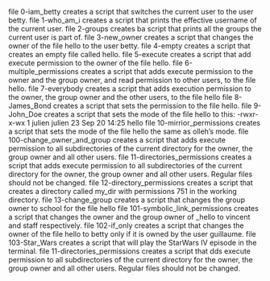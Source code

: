 file 0-iam_betty creates a script that  switches the current user to the user betty.
file 1-who_am_i creates a script that  prints the effective username of the current user.
file 2-groups creates ba script that prints all the groups the current user is part of.
 file 3-new_owner creates a script that changes the owner of the file hello to the user betty.
file 4-empty creates a script that creates an empty file called hello.
file 5-execute creates a script that add execute permission to the owner of the file hello.
file 6-multiple_permissions creates a script that adds execute permission to the owner and the group owner, and read permission to other users, to the file hello.
file 7-everybody creates a script that adds execution permission to the owner, the group owner and the other users, to the file hello
file 8-James_Bond creates a script that sets the permission to the file hello.
file 9-John_Doe creates a script that sets the mode of the file hello to this: -rwxr-x-wx 1 julien julien 23 Sep 20 14:25 hello
file 10-mirrior_permissions creates a script that sets the mode of the file hello the same as olleh’s mode.
file 100-change_owner_and_group creates a script that adds execute permission to all subdirectories of the current directory for the owner, the group owner and all other users.
file 11-directories_permissions creates a script that adds execute permission to all subdirectories of the current directory for the owner, the group owner and all other users. Regular files should not be changed.
file 12-directory_permissions creates a script that creates a directory called my_dir with permissions 751 in the working directory.
file 13-change_group creates a script that changes the group owner to school for the file hello
file 101-symbolic_link_permissions creates a script that changes the owner and the group owner of _hello to vincent and staff respectively.
file 102-if_only creates a script that changes the owner of the file hello to betty only if it is owned by the user guillaume.
file 103-Star_Wars creates a script that will play the StarWars IV episode in the terminal.
file 11-directories_permissions creates a script that dds execute permission to all subdirectories of the current directory for the owner, the group owner and all other users. Regular files should not be changed.
